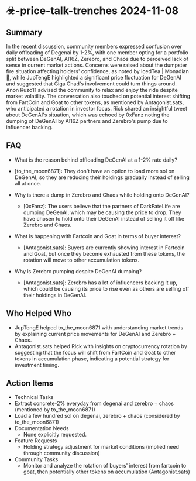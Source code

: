 # ☣-price-talk-trenches 2024-11-08

## Summary
 In the recent discussion, community members expressed confusion over daily offloading of Degenai by 1-2%, with one member opting for a portfolio split between DeGenAI, AI16Z, Zerebro, and Chaos due to perceived lack of sense in current market actions. Concerns were raised about the dumpster fire situation affecting holders' confidence, as noted by IcedTea | Monadian 💜, while JupTengE highlighted a significant price fluctuation for DeGenAI and suggested that Giga Chad's involvement could turn things around. Anon Ruzo11 advised the community to relax and enjoy the ride despite market volatility. The conversation also touched on potential interest shifting from FartCoin and Goat to other tokens, as mentioned by Antagonist.sats, who anticipated a rotation in investor focus. Rick shared an insightful tweet about DeGenAI's situation, which was echoed by 0xFanz noting the dumping of DeGenAI by AI16Z partners and Zerebro's pump due to influencer backing.

## FAQ
 - What is the reason behind offloading DeGenAI at a 1-2% rate daily?
  - [to_the_moon6871]: They don't have an option to load more sol on DeGenAI, so they are reducing their holdings gradually instead of selling all at once.

- Why is there a dump in Zerebro and Chaos while holding onto DeGenAI?
  - [0xFanz]: The users believe that the partners of DarkFateLife are dumping DeGenAI, which may be causing the price to drop. They have chosen to hold onto their DeGenAI instead of selling it off like Zerebro and Chaos.

- What is happening with Fartcoin and Goat in terms of buyer interest?
  - [Antagonist.sats]: Buyers are currently showing interest in Fartcoin and Goat, but once they become exhausted from these tokens, the rotation will move to other accumulation tokens.

- Why is Zerebro pumping despite DeGenAI dumping?
  - [Antagonist.sats]: Zerebro has a lot of influencers backing it up, which could be causing its price to rise even as others are selling off their holdings in DeGenAI.

## Who Helped Who
 - JupTengE helped to_the_moon6871 with understanding market trends by explaining current price movements for DeGenAI and Zerebro + Chaos.
- Antagonist.sats helped Rick with insights on cryptocurrency rotation by suggesting that the focus will shift from FartCoin and Goat to other tokens in accumulation phase, indicating a potential strategy for investment timing.

## Action Items
 - Technical Tasks
  - Extract concrete-2% everyday from degenai and zerebro + chaos (mentioned by to_the_moon6871)
  - Load a few hundred sol on degenai, zerebro + chaos (considered by to_the_moon6871)
- Documentation Needs
  - None explicitly requested.
- Feature Requests
  - Holding strategy adjustment for market conditions (implied need through community discussion)
- Community Tasks
  - Monitor and analyze the rotation of buyers' interest from fartcoin to goat, then potentially other tokens on accumulation (Antagonist.sats)


